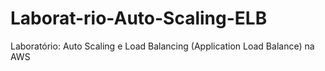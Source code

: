 # Laborat-rio-Auto-Scaling-ELB
Laboratório: Auto Scaling e Load Balancing (Application Load Balance) na AWS
